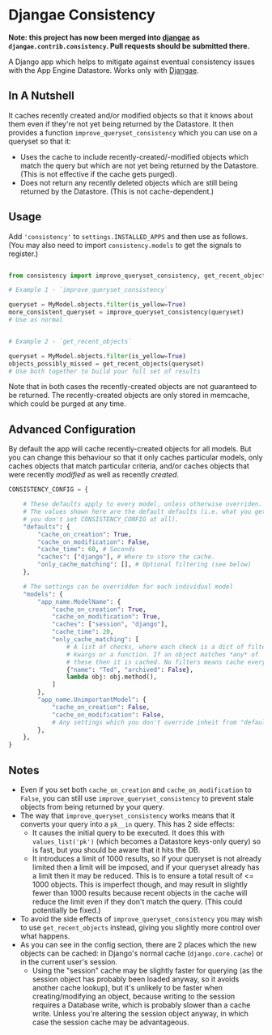 # Djangae Consistency

**Note: this project has now been merged into [djangae](https://github.com/potatolondon/djangae) as `djangae.contrib.consistency`.  Pull requests should be submitted there.**


A Django app which helps to mitigate against eventual consistency issues with the App Engine Datastore.
Works only with [Djangae](https://github.com/potatolondon/djangae).


## In A Nutshell

It caches recently created and/or modified objects so that it knows about them even if they're not
yet being returned by the Datastore.  It then provides a function `improve_queryset_consistency`
which you can use on a queryset so that it:

* Uses the cache to include recently-created/-modified objects which match the query but which are
  not yet being returned by the Datastore. (This is not effective if the cache gets purged).
* Does not return any recently deleted objects which are still being returned by the Datastore.
  (This is not cache-dependent.)


## Usage

Add `'consistency'` to `settings.INSTALLED_APPS` and then use as follows.  (You may also need to
import `consistency.models` to get the signals to register.)

```python

from consistency import improve_queryset_consistency, get_recent_objects

# Example 1 - `improve_queryset_consistency`

queryset = MyModel.objects.filter(is_yellow=True)
more_consistent_queryset = improve_queryset_consistency(queryset)
# Use as normal


# Example 2 - `get_recent_objects`

queryset = MyModel.objects.filter(is_yellow=True)
objects_possibly_missed = get_recent_objects(queryset)
# Use both together to build your full set of results

```

Note that in both cases the recently-created objects are not guaranteed to be returned.  The
recently-created objects are only stored in memcache, which could be purged at any time.


## Advanced Configuration

By default the app will cache recently-created objects for all models.  But you can change this
behaviour so that it only caches particular models, only caches objects that match particular
criteria, and/or caches objects that were recently *modified* as well as recently *created*.

```python
CONSISTENCY_CONFIG = {

    # These defaults apply to every model, unless otherwise overriden.
    # The values shown here are the default defaults (i.e. what you get if
    # you don't set CONSISTENCY_CONFIG at all).
    "defaults": {
        "cache_on_creation": True,
        "cache_on_modification": False,
        "cache_time": 60, # Seconds
        "caches": ["django"], # Where to store the cache.
        "only_cache_matching": [], # Optional filtering (see below)
    },

    # The settings can be overridden for each individual model
    "models": {
        "app_name.ModelName": {
            "cache_on_creation": True,
            "cache_on_modification": True,
            "caches": ["session", "django"],
            "cache_time": 20,
            "only_cache_matching": [
                # A list of checks, where each check is a dict of filter
                # kwargs or a function. If an object matches *any* of
                # these then it is cached. No filters means cache everything.
                {"name": "Ted", "archived": False},
                lambda obj: obj.method(),
            ]
        },
        "app_name.UnimportantModel": {
            "cache_on_creation": False,
            "cache_on_modification": False,
            # Any settings which you don't override inheit from "defaults".
        },
    },
}
```


## Notes

* Even if you set both `cache_on_creation` and `cache_on_modification` to `False`, you can still use
  `improve_queryset_consistency` to prevent stale objects from being returned by your query.
* The way that `improve_queryset_consistency` works means that it converts your query into a
  `pk__in` query.  This has 2 side effects:
    - It causes the initial query to be executed.  It does this with `values_list('pk')` (which
      becomes a Datastore keys-only query) so is fast, but you should be aware that it hits the DB.
    - It introduces a limit of 1000 results, so if your queryset is not already limited then a
      limit will be imposed, and if your queryset already has a limit then it may be reduced. This
      is to ensure a total result of <= 1000 objects.  This is imperfect though, and may result in
      slightly fewer than 1000 results because recent objects in the cache will reduce the limit
      even if they don't match the query. (This could potentially be fixed.)
* To avoid the side effects of `improve_queryset_consistency` you may wish to use
  `get_recent_objects` instead, giving you slightly more control over what happens.
* As you can see in the config section, there are 2 places which the new objects can be cached: in
  Django's normal cache (`django.core.cache`) or in the current user's session.
    - Using the "session" cache may be slightly faster for querying (as the session object has probably
      been loaded anyway, so it avoids another cache lookup), but it's unlikely to be faster when
      creating/modifying an object, because writing to the session requires a Database write, which is
      probably slower than a cache write.  Unless you're altering the session object anyway, in which
      case the session cache may be advantageous.
